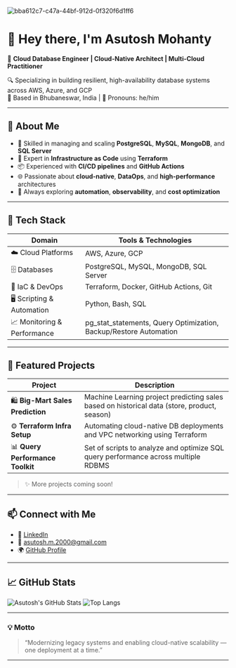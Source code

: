 
![bba612c7-c47a-44bf-912d-0f320f6d1ff6](https://github.com/user-attachments/assets/796aeeef-c54d-4a51-9551-fadc1b295734)


# 👋 Hey there, I'm Asutosh Mohanty

🚀 **Cloud Database Engineer | Cloud-Native Architect | Multi-Cloud Practitioner**

🔍 Specializing in building resilient, high-availability database systems across AWS, Azure, and GCP  
📍 Based in Bhubaneswar, India | 💬 Pronouns: he/him

---

## 🧠 About Me

- 💾 Skilled in managing and scaling **PostgreSQL**, **MySQL**, **MongoDB**, and **SQL Server**
- 🧱 Expert in **Infrastructure as Code** using **Terraform**
- 📦 Experienced with **CI/CD pipelines** and **GitHub Actions**
- 🌐 Passionate about **cloud-native**, **DataOps**, and **high-performance** architectures
- 🔁 Always exploring **automation**, **observability**, and **cost optimization**

---

## 🧰 Tech Stack

| Domain                        | Tools & Technologies                                                                 |
|------------------------------|----------------------------------------------------------------------------------------|
| ☁️ Cloud Platforms           | AWS, Azure, GCP                                                                      |
| 🗄️ Databases                | PostgreSQL, MySQL, MongoDB, SQL Server                                                |
| 🔧 IaC & DevOps              | Terraform, Docker, GitHub Actions, Git                                                |
| 🖥️ Scripting & Automation    | Python, Bash, SQL                                                                     |
| 📈 Monitoring & Performance   | pg_stat_statements, Query Optimization, Backup/Restore Automation                     |

---

## 🚀 Featured Projects

| Project                       | Description                                                                                   |
|------------------------------|-----------------------------------------------------------------------------------------------|
| 🛍️ **Big-Mart Sales Prediction** | Machine Learning project predicting sales based on historical data (store, product, season)    |
| ⚙️ **Terraform Infra Setup**     | Automating cloud-native DB deployments and VPC networking using Terraform                    |
| 📊 **Query Performance Toolkit** | Set of scripts to analyze and optimize SQL query performance across multiple RDBMS            |

> ✨ More projects coming soon!

---

## 📫 Connect with Me

- 🔗 [LinkedIn](https://linkedin.com/in/asutosh2000)
- 📧 asutosh.m.2000@gmail.com
- 🌍 [GitHub Profile](https://github.com/asutosh-2000)

---

## 📈 GitHub Stats

![Asutosh's GitHub Stats](https://github-readme-stats.vercel.app/api?username=asutosh-2000&show_icons=true&theme=radical)
![Top Langs](https://github-readme-stats.vercel.app/api/top-langs/?username=asutosh-2000&layout=compact&theme=radical)

---

### 💡 Motto

> “Modernizing legacy systems and enabling cloud-native scalability — one deployment at a time.”

---

